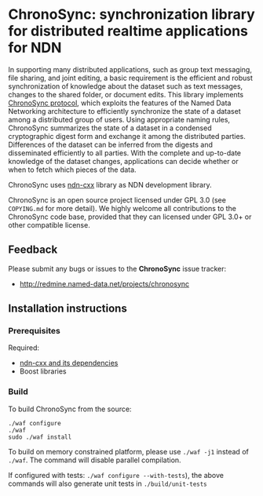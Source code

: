 ChronoSync: synchronization library for distributed realtime applications for NDN
=================================================================================

In supporting many distributed applications, such as group text messaging, file sharing,
and joint editing, a basic requirement is the efficient and robust synchronization of
knowledge about the dataset such as text messages, changes to the shared folder, or
document edits.  This library implements
[ChronoSync protocol](http://named-data.net/wp-content/uploads/2014/03/chronosync-icnp2013.pdf),
which exploits the features of the Named Data Networking architecture to efficiently
synchronize the state of a dataset among a distributed group of users.  Using appropriate
naming rules, ChronoSync summarizes the state of a dataset in a condensed cryptographic
digest form and exchange it among the distributed parties.  Differences of the dataset can
be inferred from the digests and disseminated efficiently to all parties.  With the
complete and up-to-date knowledge of the dataset changes, applications can decide whether
or when to fetch which pieces of the data.

ChronoSync uses [ndn-cxx](https://github.com/named-data/ndn-cxx) library as NDN development
library.

ChronoSync is an open source project licensed under GPL 3.0 (see `COPYING.md` for more
detail).  We highly welcome all contributions to the ChronoSync code base, provided that
they can licensed under GPL 3.0+ or other compatible license.

Feedback
--------

Please submit any bugs or issues to the **ChronoSync** issue tracker:

* http://redmine.named-data.net/projects/chronosync

Installation instructions
-------------------------

### Prerequisites

Required:

* [ndn-cxx and its dependencies](http://named-data.net/doc/ndn-cxx/)
* Boost libraries

### Build

To build ChronoSync from the source:

    ./waf configure
    ./waf
    sudo ./waf install

To build on memory constrained platform, please use `./waf -j1` instead of `./waf`. The
command will disable parallel compilation.

If configured with tests: `./waf configure --with-tests`), the above commands will also
generate unit tests in `./build/unit-tests`
